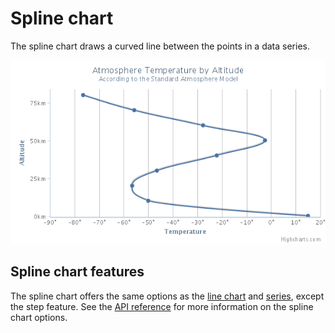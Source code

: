 Spline chart
============

The spline chart draws a curved line between the points in a data series.

![spline.png](spline.png)

Spline chart features
---------------------

The spline chart offers the same options as the [line chart](docs/chart-and-series-types/line-chart) and [series](docs/chart-concepts/series), except the step feature. See the [API reference](https://api.highcharts.com/highcharts/plotOptions.spline) for more information on the spline chart options.